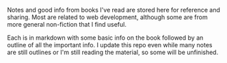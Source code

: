 Notes and good info from books I've read are stored here for reference and sharing. Most are related to web development, although some are from more general non-fiction that I find useful.

Each is in markdown with some basic info on the book followed by an outline of all the important info. I update this repo even while many notes are still outlines or I'm still reading the material, so some will be unfinished.